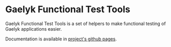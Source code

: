 # Gaelyk Functional Test Tools

Gaelyk Functional Test Tools is a set of helpers to make functional testing of Gaelyk applications easier.

Documentation is available in [project's github pages](http://erdi.github.com/gaelyk-functional-test).